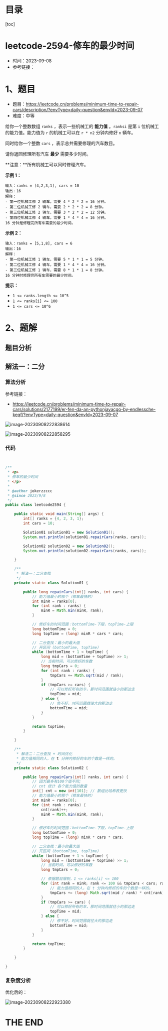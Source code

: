 # 目录

[toc]

# leetcode-2594-修车的最少时间

- 时间：2023-09-08
- 参考链接：



# 1、题目

- 题目：https://leetcode.cn/problems/minimum-time-to-repair-cars/description/?envType=daily-question&envId=2023-09-07
- 难度：中等



给你一个整数数组 `ranks` ，表示一些机械工的 **能力值** 。`ranksi` 是第 `i` 位机械工的能力值。能力值为 `r` 的机械工可以在 `r * n2` 分钟内修好 `n` 辆车。

同时给你一个整数 `cars` ，表示总共需要修理的汽车数目。

请你返回修理所有汽车 **最少** 需要多少时间。

**注意：**所有机械工可以同时修理汽车。

 

**示例 1：**

```
输入：ranks = [4,2,3,1], cars = 10
输出：16
解释：
- 第一位机械工修 2 辆车，需要 4 * 2 * 2 = 16 分钟。
- 第二位机械工修 2 辆车，需要 2 * 2 * 2 = 8 分钟。
- 第三位机械工修 2 辆车，需要 3 * 2 * 2 = 12 分钟。
- 第四位机械工修 4 辆车，需要 1 * 4 * 4 = 16 分钟。
16 分钟是修理完所有车需要的最少时间。
```

**示例 2：**

```
输入：ranks = [5,1,8], cars = 6
输出：16
解释：
- 第一位机械工修 1 辆车，需要 5 * 1 * 1 = 5 分钟。
- 第二位机械工修 4 辆车，需要 1 * 4 * 4 = 16 分钟。
- 第三位机械工修 1 辆车，需要 8 * 1 * 1 = 8 分钟。
16 分钟时修理完所有车需要的最少时间。
```

 

**提示：**

+ `1 <= ranks.length <= 10^5`
+ `1 <= ranks[i] <= 100`
+ `1 <= cars <= 10^6`







# 2、题解

## 题目分析



## 解法一：二分

### 算法分析

参考链接：

- https://leetcode.cn/problems/minimum-time-to-repair-cars/solutions/2177199/er-fen-da-an-pythonjavacgo-by-endlessche-keqf/?envType=daily-question&envId=2023-09-07



![image-20230908222838614](https://2021-joker.oss-cn-shanghai.aliyuncs.com/java-img/image-20230908222838614.png)

![image-20230908222858295](https://2021-joker.oss-cn-shanghai.aliyuncs.com/java-img/image-20230908222858295.png)





### 代码

```java


/**
 * <p>
 * 修车的最少时间
 * </p>
 *
 * @author jokerzzccc
 * @since 2023/9/8
 */
public class leetcode2594 {

    public static void main(String[] args) {
        int[] ranks = {4, 2, 3, 1};
        int cars = 10;

        Solution01 solution01 = new Solution01();
        System.out.println(solution01.repairCars(ranks, cars));

        Solution02 solution02 = new Solution02();
        System.out.println(solution02.repairCars(ranks, cars));

    }

    /**
     * 解法一：二分查找
     */
    private static class Solution01 {

        public long repairCars(int[] ranks, int cars) {
            // 能力值最小的那个（修车最快的）
            int minR = ranks[0];
            for (int rank : ranks) {
                minR = Math.min(minR, rank);
            }

            // 修好车的时间范围：bottomTime-下限，topTime-上限
            long bottomTime = 0;
            long topTime = (long) minR * cars * cars;

            // 二分查找：最小的最大值
            // 开区间 (bottomTime, topTime)
            while (bottomTime + 1 < topTime) {
                long mid = (bottomTime + topTime) >> 1;
                // 当前时间，可以修好的车数
                long tmpCars = 0;
                for (int rank : ranks) {
                    tmpCars += Math.sqrt(mid / rank);
                }
                if (tmpCars >= cars) {
                    // 可以修好所有的车，那时间范围就往小的那边走
                    topTime = mid;
                } else {
                    // 修不好，时间范围就往大的那边走
                    bottomTime = mid;
                }
            }

            return topTime;
        }

    }

    /**
     * 解法二：二分查找 + 时间优化
     * 能力值相同的人，在 t 分钟内修好的车的个数是一样的。
     */
    private static class Solution02 {

        public long repairCars(int[] ranks, int cars) {
            // 因为最多有100个值不同;
            // cnt 统计 各个能力值的数量
            int[] cnt = new int[101]; // 数组比哈希表更快
            // 能力值最小的那个（修车最快的）
            int minR = ranks[0];
            for (int rank : ranks) {
                cnt[rank]++;
                minR = Math.min(minR, rank);
            }

            // 修好车的时间范围：bottomTime-下限，topTime-上限
            long bottomTime = 0;
            long topTime = (long) minR * cars * cars;

            // 二分查找：最小的最大值
            // 开区间 (bottomTime, topTime)
            while (bottomTime + 1 < topTime) {
                long mid = (bottomTime + topTime) >> 1;
                // 当前时间，可以修好的车数
                long tmpCars = 0;

                // 依据题目限制，1 <= ranks[i] <= 100
                for (int rank = minR; rank <= 100 && tmpCars < cars; rank++) {
                    // 能力值相同的人，在 t 分钟内修好的车的个数是一样的。
                    tmpCars += (long) Math.sqrt(mid / rank) * cnt[rank];
                }
                if (tmpCars >= cars) {
                    // 可以修好所有的车，那时间范围就往小的那边走
                    topTime = mid;
                } else {
                    // 修不好，时间范围就往大的那边走
                    bottomTime = mid;
                }
            }

            return topTime;
        }

    }

}

```





### 复杂度分析

优化后的：

![image-20230908222923380](https://2021-joker.oss-cn-shanghai.aliyuncs.com/java-img/image-20230908222923380.png)









# THE END